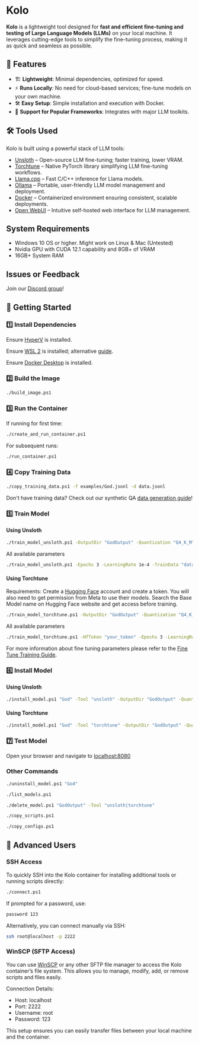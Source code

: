 # Kolo

**Kolo** is a lightweight tool designed for **fast and efficient fine-tuning and testing of Large Language Models (LLMs)** on your local machine. It leverages cutting-edge tools to simplify the fine-tuning process, making it as quick and seamless as possible.

## 🚀 Features

- 🏗 **Lightweight**: Minimal dependencies, optimized for speed.
- ⚡ **Runs Locally**: No need for cloud-based services; fine-tune models on your own machine.
- 🛠 **Easy Setup**: Simple installation and execution with Docker.
- 🔌 **Support for Popular Frameworks**: Integrates with major LLM toolkits.

## 🛠 Tools Used

Kolo is built using a powerful stack of LLM tools:

- [Unsloth](https://github.com/unslothai/unsloth) – Open-source LLM fine-tuning; faster training, lower VRAM.
- [Torchtune](https://github.com/pytorch/torchtune) – Native PyTorch library simplifying LLM fine-tuning workflows.
- [Llama.cpp](https://github.com/ggerganov/llama.cpp) – Fast C/C++ inference for Llama models.
- [Ollama](https://ollama.ai/) – Portable, user-friendly LLM model management and deployment.
- [Docker](https://www.docker.com/) – Containerized environment ensuring consistent, scalable deployments.
- [Open WebUI](https://github.com/open-webui/open-webui) – Intuitive self-hosted web interface for LLM management.

## System Requirements

- Windows 10 OS or higher. Might work on Linux & Mac (Untested)
- Nvidia GPU with CUDA 12.1 capability and 8GB+ of VRAM
- 16GB+ System RAM

## Issues or Feedback

Join our [Discord group](https://discord.gg/Ewe4hf5x3n)!

## 🏃 Getting Started

### 1️⃣ Install Dependencies

Ensure [HyperV](https://learn.microsoft.com/en-us/windows-server/virtualization/hyper-v/get-started/install-hyper-v?pivots=windows) is installed.

Ensure [WSL 2](https://learn.microsoft.com/en-us/windows/wsl/install) is installed; alternative [guide](https://learn.microsoft.com/en-us/windows/wsl/tutorials/wsl-containers).

Ensure [Docker Desktop](https://docs.docker.com/get-docker/) is installed.

### 2️⃣ Build the Image

```bash
./build_image.ps1
```

### 3️⃣ Run the Container

If running for first time:

```bash
./create_and_run_container.ps1
```

For subsequent runs:

```bash
./run_container.ps1
```

### 4️⃣ Copy Training Data

```bash
./copy_training_data.ps1 -f examples/God.jsonl -d data.jsonl
```

Don't have training data? Check out our synthetic QA [data generation guide](GenerateTrainingDataGuide.md)!

### 5️⃣ Train Model

#### Using Unsloth

```bash
./train_model_unsloth.ps1 -OutputDir "GodOutput" -Quantization "Q4_K_M" -TrainData "data.jsonl"
```

All available parameters

```bash
./train_model_unsloth.ps1 -Epochs 3 -LearningRate 1e-4 -TrainData "data.jsonl" -BaseModel "unsloth/Llama-3.2-1B-Instruct-bnb-4bit" -ChatTemplate "llama-3.1" -LoraRank 16 -LoraAlpha 16 -LoraDropout 0 -MaxSeqLength 1024 -WarmupSteps 10 -SaveSteps 500 -SaveTotalLimit 5 -Seed 1337 -SchedulerType "linear" -BatchSize 2 -OutputDir "GodOutput" -Quantization "Q4_K_M" -WeightDecay 0
```

#### Using Torchtune

Requirements: Create a [Hugging Face](https://huggingface.co/) account and create a token. You will also need to get permission from Meta to use their models. Search the Base Model name on Hugging Face website and get access before training.

```bash
./train_model_torchtune.ps1 -OutputDir "GodOutput" -Quantization "Q4_K_M" -TrainData "data.json" -HfToken "your_token"
```

All available parameters

```bash
./train_model_torchtune.ps1 -HfToken "your_token" -Epochs 3 -LearningRate 1e-4 -TrainData "data.json" -BaseModel "Meta-llama/Llama-3.2-1B-Instruct" -LoraRank 16 -LoraAlpha 16 -LoraDropout 0 -MaxSeqLength 1024 -WarmupSteps 10 -Seed 1337 -SchedulerType "cosine" -BatchSize 2 -OutputDir "GodOutput" -Quantization "Q4_K_M" -WeightDecay 0
```

For more information about fine tuning parameters please refer to the [Fine Tune Training Guide](https://github.com/MaxHastings/Kolo/blob/main/FineTuningGuide.md).

### 6️⃣ Install Model

#### Using Unsloth

```bash
./install_model.ps1 "God" -Tool "unsloth" -OutputDir "GodOutput" -Quantization "Q4_K_M"
```

#### Using Torchtune

```bash
./install_model.ps1 "God" -Tool "torchtune" -OutputDir "GodOutput" -Quantization "Q4_K_M"
```

### 7️⃣ Test Model

Open your browser and navigate to [localhost:8080](http://localhost:8080/)

### Other Commands

```bash
./uninstall_model.ps1 "God"
```

```bash
./list_models.ps1
```

```bash
./delete_model.ps1 "GodOutput" -Tool "unsloth|torchtune"
```

```bash
./copy_scripts.ps1
```

```bash
./copy_configs.ps1
```

## 🔧 Advanced Users

### SSH Access

To quickly SSH into the Kolo container for installing additional tools or running scripts directly:

```bash
./connect.ps1
```

If prompted for a password, use:

```bash
password 123
```

Alternatively, you can connect manually via SSH:

```bash
ssh root@localhost -p 2222
```

### WinSCP (SFTP Access)

You can use [WinSCP](https://winscp.net/eng/index.php) or any other SFTP file manager to access the Kolo container’s file system. This allows you to manage, modify, add, or remove scripts and files easily.

Connection Details:

- Host: localhost
- Port: 2222
- Username: root
- Password: 123

This setup ensures you can easily transfer files between your local machine and the container.
